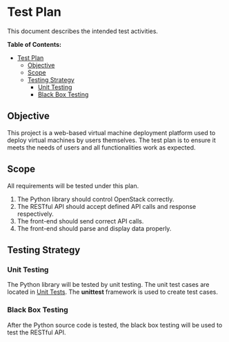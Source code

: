 # Test Plan

This document describes the intended test activities.

**Table of Contents:**

- [Test Plan](#test-plan)
  - [Objective](#objective)
  - [Scope](#scope)
  - [Testing Strategy](#testing-strategy)
    - [Unit Testing](#unit-testing)
    - [Black Box Testing](#black-box-testing)

## Objective

This project is a web-based virtual machine deployment platform used to deploy virtual machines by users themselves. The test plan is to ensure it meets the needs of users and all functionalities work as expected.

## Scope

All requirements will be tested under this plan.

1. The Python library should control OpenStack correctly.
2. The RESTful API should accept defined API calls and response respectively.
3. The front-end should send correct API calls.
4. The front-end should parse and display data properly.

## Testing Strategy

### Unit Testing

The Python library will be tested by unit testing. The unit test cases are located in [Unit Tests](../api/test). The **unittest** framework is used to create test cases.

### Black Box Testing

After the Python source code is tested, the black box testing will be used to test the RESTful API. 